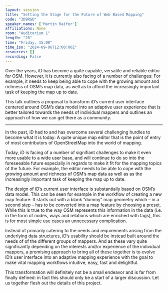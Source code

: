 ```yaml
---
layout: session
title: "Setting the Stage for the Future of Web Based Mapping"
code: "3D9RGU"
speaker_names: ['Martin Raifer']
affiliations: None
room: "Auditorium 1"
length: "20"
time: "Friday, 15:00"
time_iso: "2024-09-06T12:00:00Z"
resources: []
recording: False
---
```


Over the years, iD has become a quite capable, versatile and reliable editor for OSM. However, it is currently also facing of a number of challenges: For example, it needs to keep being able to cope with the growing amount and richness of OSM’s map data, as well as to afford the increasingly important task of keeping the map up to date.

This talk outlines a proposal to transform iD’s current user interface centered around OSM’s data model into an adaptive user experience that is better tailored towards the needs of individual mappers and outlines an approach of how we can get there as a community.

<hr>

In the past, iD had to and has overcome several challenging hurdles to become what it is today: A quite unique map editor that is the point of entry of most contributors of OpenStreetMap into the world of mapping.

Today, iD is facing of a number of signifiant challenges to make it even more usable to a wide user base, and will continue to do so into the foreseeable future especially in regards to make it fit for the mapping topics of the future. For example, the editor needs to be able to cope with the growing amount and richness of OSM’s map data as well as as the increasingly important task of keeping the map up to date.

The design of iD’s current user interface is substantially based on OSM’s data model. This can be seen for example in the workflow of creating a new map feature: It starts out with a blank “dummy” map geometry which – in a second step – has to be converted into a map feature by choosing a preset. While this is true to the way OSM represents this information in the data (i.e. in the form of nodes, ways and relations which are enriched with tags), this is for most simple use cases an unnecessary complication.

Instead of primarily catering to the needs and requirements arising from the underlying data structures, iD’s usability should be instead built around the needs of of the different groups of mappers. And as these vary quite significantly depending on the interests and/or experience of the individual mappers, a promising approach to bring all of these together is to evolve iD’s user interface into an adaptive mapping experience with the goal to make vital mapping workflows intuitive, easy, fast and delightful.

This transformation will definitely not be a small endeavor and is far from finally defined: in fact this should only be a start of a larger discussion. Let us together flesh out the details of this project.

